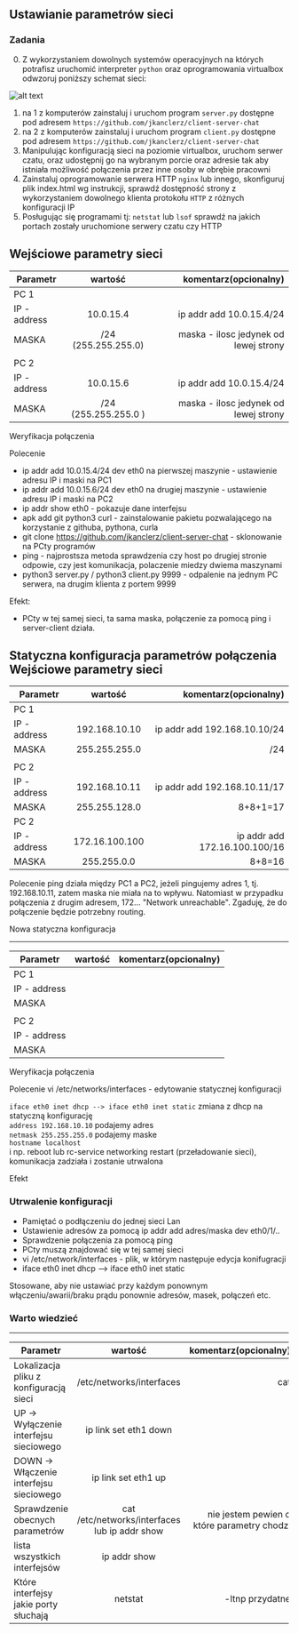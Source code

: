 ## Ustawianie parametrów sieci

### Zadania

0. Z wykorzystaniem dowolnych systemów operacyjnych na których potrafisz uruchomić interpreter ``python`` oraz oprogramowania virtualbox odwzoruj poniższy schemat sieci:

![alt text][network]

[network]: ./network.png "Logo Title Text 2"

1. na 1 z komputerów zainstaluj i uruchom program ``server.py`` dostępne pod adresem ``https://github.com/jkanclerz/client-server-chat``
2. na 2 z komputerów zainstaluj i uruchom program ``client.py`` dostępne pod adresem ``https://github.com/jkanclerz/client-server-chat``
3. Manipulując konfiguracją sieci na poziomie virtualbox, uruchom serwer czatu, oraz udostępnij go na wybranym porcie oraz adresie tak aby istniała możliwość połączenia przez inne osoby w obrębie pracowni
4. Zainstaluj oprogramowanie serwera HTTP ``nginx`` lub innego, skonfiguruj plik index.html wg instrukcji, sprawdź dostępność strony z wykorzystaniem dowolnego klienta protokołu ``HTTP`` z różnych konfiguracji IP
5. Posługując się programami tj: ``netstat`` lub ``lsof`` sprawdź na jakich portach zostały uruchomione serwery czatu czy HTTP

Wejściowe parametry sieci
-------------------------
| Parametr | wartość | komentarz(opcionalny) |
| ------------- |:-------------:| -----:|
|   PC 1 |  
| IP - address  | 10.0.15.4 | ip addr add 10.0.15.4/24 |
| MASKA  | /24 (255.255.255.0) | maska - ilosc jedynek od lewej strony |
|   |  | |
| PC 2  |  | |
| IP - address  | 10.0.15.6 | ip addr add 10.0.15.4/24 |
| MASKA  | /24 (255.255.255.0 )| maska - ilosc jedynek od lewej strony |

Weryfikacja połączenia

Polecenie

* ip addr add 10.0.15.4/24 dev eth0 na pierwszej maszynie - ustawienie adresu IP i maski na PC1
* ip addr add 10.0.15.6/24 dev eth0 na drugiej maszynie - ustawienie adresu IP i maski na PC2
* ip addr show eth0 - pokazuje dane interfejsu
* apk add git python3 curl - zainstalowanie pakietu pozwalającego na korzystanie z githuba, pythona, curla
* git clone https://github.com/jkanclerz/client-server-chat - sklonowanie na PCty programów
* ping - najprostsza metoda sprawdzenia czy host po drugiej stronie odpowie, czy jest komunikacja, polaczenie miedzy dwiema maszynami
* python3 server.py / python3 client.py 9999 - odpalenie na jednym PC serwera, na drugim klienta z portem 9999

Efekt:
* PCty w tej samej sieci, ta sama maska, połączenie za pomocą ping i server-client działa.

Statyczna konfiguracja parametrów połączenia
Wejściowe parametry sieci
-------------------------
| Parametr | wartość | komentarz(opcionalny) |
| ------------- |:-------------:| -----:|
|   PC 1 |  
| IP - address  | 192.168.10.10 | ip addr add 192.168.10.10/24 |
| MASKA  | 255.255.255.0 | /24 |
|   |  | |
| PC 2  |  | |
| IP - address  | 192.168.10.11 | ip addr add 192.168.10.11/17 |
| MASKA  | 255.255.128.0 | 8+8+1=17 |
| PC 2  |  | |
| IP - address  | 172.16.100.100 | ip addr add 172.16.100.100/16 |
| MASKA  | 255.255.0.0 | 8+8=16 |

Polecenie ping działa między PC1 a PC2, jeżeli pingujemy adres 1, tj. 192.168.10.11, zatem maska nie miała na to wpływu. Natomiast w przypadku połączenia z drugim adresem, 172... "Network unreachable". Zgaduję, że do połączenie będzie potrzebny routing.


Nowa statyczna konfiguracja 

-------------------------
| Parametr | wartość | komentarz(opcionalny) |
| ------------- |:-------------:| -----:|
|   PC 1 |  
| IP - address  |  | |
| MASKA  |  | |
|   |  | |
| PC 2  |  | |
| IP - address  |  | |
| MASKA  |  | |

Weryfikacja połączenia

Polecenie
vi /etc/networks/interfaces - edytowanie statycznej konfiguracji

``iface eth0 inet dhcp --> iface eth0 inet static`` zmiana z dhcp na statyczną konfigurację <br>
``address 192.168.10.10`` podajemy adres <br>
``netmask 255.255.255.0`` podajemy maske <br>
``hostname localhost`` <br>
i np. reboot lub rc-service networking restart (przeładowanie sieci), komunikacja zadziała i zostanie utrwalona <br>

Efekt

### Utrwalenie konfiguracji

* Pamiętać o podłączeniu do jednej sieci Lan
* Ustawienie adresów za pomocą ip addr add adres/maska dev eth0/1/..
* Sprawdzenie połączenia za pomocą ping
* PCty muszą znajdować się w tej samej sieci
* vi /etc/network/interfaces - plik, w którym następuje edycja konifugracji
* iface eth0 inet dhcp --> iface eth0 inet static

Stosowane, aby nie ustawiać przy każdym ponownym włączeniu/awarii/braku prądu ponownie adresów, masek, połączeń etc.

### Warto wiedzieć

-------------------------
| Parametr | wartość | komentarz(opcionalny) |
| ------------- |:-------------:| -----:|
| Lokalizacja pliku z konfiguracją sieci| /etc/networks/interfaces | cat |
| UP -> Wyłączenie interfejsu sieciowego| ip link set eth1 down |  |
| DOWN -> Włączenie interfejsu sieciowego| ip link set eth1 up | |
| Sprawdzenie obecnych parametrów | cat /etc/networks/interfaces lub ip addr show | nie jestem pewien o które parametry chodzi |
| lista wszystkich interfejsów | ip addr show | |
| Które interfejsy jakie porty słuchają | netstat | -ltnp przydatne |

